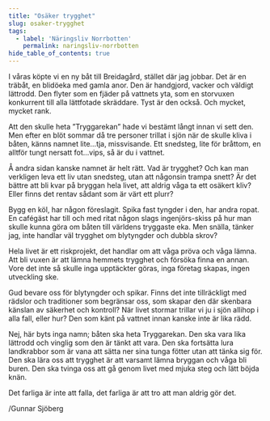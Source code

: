 ```yaml
---
title: "Osäker trygghet"
slug: osaker-trygghet
tags:
  - label: 'Näringsliv Norrbotten'
    permalink: naringsliv-norrbotten
hide_table_of_contents: true
---
```

I våras köpte vi en ny båt till Breidagård, stället där jag jobbar. Det är en träbåt, en blidöeka med gamla anor. Den är handgjord, vacker och väldigt lättrodd. Den flyter som en fjäder på vattnets yta, som en storvuxen konkurrent till alla lättfotade skräddare. Tyst är den också. Och mycket, mycket rank.

<!--truncate-->

Att den skulle heta ”Tryggarekan” hade vi bestämt långt innan vi sett den. Men efter en blöt sommar då tre personer trillat i sjön när de skulle kliva i båten, känns namnet lite…tja, missvisande. Ett snedsteg, lite för bråttom, en alltför tungt nersatt fot…vips, så är du i vattnet.

Å andra sidan kanske namnet är helt rätt. Vad är trygghet? Och kan man verkligen leva ett liv utan snedsteg, utan att någonsin trampa snett? Är det bättre att bli kvar på bryggan hela livet, att aldrig våga ta ett osäkert kliv? Eller finns det rentav sådant som är värt ett plurr?

Bygg en köl, har någon föreslagit. Spika fast tyngder i den, har andra ropat. En cafégäst har till och med ritat någon slags ingenjörs-skiss på hur man skulle kunna göra om båten till världens tryggaste eka. Men snälla, tänker jag, inte handlar väl trygghet om blytyngder och dubbla skrov?

Hela livet är ett riskprojekt, det handlar om att våga pröva och våga lämna. Att bli vuxen är att lämna hemmets trygghet och försöka finna en annan. Vore det inte så skulle inga upptäckter göras, inga företag skapas, ingen utveckling ske.

Gud bevare oss för blytyngder och spikar. Finns det inte tillräckligt med rädslor och traditioner som begränsar oss, som skapar den där skenbara känslan av säkerhet och kontroll? När livet stormar trillar vi ju i sjön allihop i alla fall, eller hur? Den som känt på vattnet innan kanske inte är lika rädd.

Nej, här byts inga namn; båten ska heta Tryggarekan. Den ska vara lika lättrodd och vinglig som den är tänkt att vara. Den ska fortsätta lura landkrabbor som är vana att sätta ner sina tunga fötter utan att tänka sig för. Den ska lära oss att trygghet är att varsamt lämna bryggan och våga bli buren. Den ska tvinga oss att gå genom livet med mjuka steg och lätt böjda knän.

Det farliga är inte att falla, det farliga är att tro att man aldrig gör det.

/Gunnar Sjöberg
